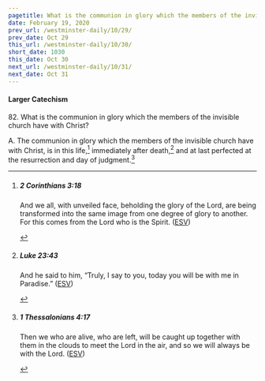 ```yaml
---
pagetitle: What is the communion in glory which the members of the invisible church have with Christ?
date: February 19, 2020
prev_url: /westminster-daily/10/29/
prev_date: Oct 29
this_url: /westminster-daily/10/30/
short_date: 1030
this_date: Oct 30
next_url: /westminster-daily/10/31/
next_date: Oct 31
---
```


#### Larger Catechism

82\. What is the communion in glory which the members of the invisible church have with Christ?

A. The communion in glory which the members of the invisible church have with Christ, is in this life,[^fnref:wlc1] immediately after death,[^fnref:wlc2] and at last perfected at the resurrection and day of judgment.[^fnref:wlc3]


[^fnref:wlc1]: <div class="esv"><h5>2 Corinthians 3:18</h5> <div class="esv-text"><p id="p47003018.01-1">And we all, with unveiled face, beholding the glory of the Lord, are being transformed into the same image from one degree of glory to another. For this comes from the Lord who is the Spirit.  (<a href="http://www.esv.org" class="copyright">ESV</a>)</p> </div> </div>

[^fnref:wlc2]: <div class="esv"><h5>Luke 23:43</h5> <div class="esv-text"><p id="p42023043.01-1">And he said to him, <span class="woc">&#8220;Truly, I say to you, today you will be with me in Paradise.&#8221;</span>  (<a href="http://www.esv.org" class="copyright">ESV</a>)</p> </div> </div>

[^fnref:wlc3]: <div class="esv"><h5>1 Thessalonians 4:17</h5> <div class="esv-text"><p id="p52004017.01-1">Then we who are alive, who are left, will be caught up together with them in the clouds to meet the Lord in the air, and so we will always be with the Lord.  (<a href="http://www.esv.org" class="copyright">ESV</a>)</p> </div> </div>

